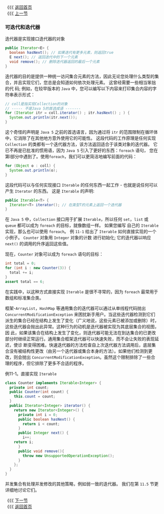 《《《 [返回首页](../README.md)       <br/>
《《《 [上一节](00_Preliminaries.md)

### 可迭代和迭代器

迭代器是实现接口迭代器的对象

```java
public Iterator<E> {
  boolean hasNext(); // 如果迭代有更多元素，则返回true
  E next(); // 返回迭代中的下一个元素
  void remove(); // 删除迭代器返回的最后一个元素
}
```

迭代器的目的是提供一种统一访问集合元素的方法，因此无论您处理什么类型的集合，并且实现它们，您总是会知道如何依次处理元素。 这曾经需要一些相当笨拙的代
码; 例如，在较早版本的 `Java` 中，您可以编写以下内容来打印集合内容的字符串表示形式：

```java
// coll是指实现Collection的对象
// ----- 不是Java 5的首选成语 -------
for (Iterator itr = coll.iterator() ; itr.hasNext() ; ) {
  System.out.println(itr.next());
}
```

这个奇怪的声明是 `Java 5` 之前的首选语言，因为通过将 `itr` 的范围限制在循环体中，它消除了在其他地方意外使用它的可能性。 这段代码的工作原理是任何实现 
`Collection` 的类都有一个迭代器方法，该方法返回适合于该类对象的迭代器。 它已不再是已批准的惯用语，因为 `Java 5` 引入了更好的东西：`foreach` 语句，
您在第I部分中遇到了。使用`foreach`，我们可以更简洁地编写前面的代码：

```java
for (Object o : coll) {
  System.out.println(o);
}
```

这段代码可以与任何实现接口 `Iterable` 的任何东西一起工作 - 也就是说任何可以产生 `Iterator` 的东西。 这是 `Iterable` 的声明:

```java
public Iterable<T> {
  Iterator<T> iterator(); // 在类型T的元素上返回一个迭代器
} 
```

在 `Java 5` 中，`Collection` 接口用于扩展 `Iterable`，所以任何 `set`，`list` 或 `queue` 都可以成为 `foreach` 的目标，就像数组一样。 如果您编写
自己的 `Iterable` 实现，那么也可以使用 `foreach`。 例 `11-1` 给出了 `Iterable` 如何直接实现的一个小例子。 `Counter` 对象用 `Integer` 对象的计数
进行初始化; 它的迭代器以响应 `next()` 的调用的升序返回这些值。

现在，`Counter` 对象可以成为 `foreach` 语句的目标：

```java
int total = 0;
for (int i : new Counter(3)) {
  total += i;
}
assert total == 6;
```

在实践中，以这种方式直接实现 `Iterable` 是很不寻常的，因为 `foreach` 最常用于数组和标准集合类。

框架-`ArrayList`，`HashMap` 等通用集合的迭代器可以通过从单线程代码抛出 `ConcurrentModificationException` 来困扰新手用户。当这些迭代器检测到它们
派生的集合已经在结构上发生了变化（广义地说，这些元素已被添加或删除）时，这些迭代器会抛出此异常。这种行为的动机是迭代器被实现为其底层集合的视图，因
此，如果该集合在结构上发生了变化，则迭代器可能无法在到达集合的已更改部分时继续正常运行。通用集合框架迭代器可以快速失败，而不会让失败的表现延迟，使诊
断变得困难。快速迭代器的方法检查自上次迭代器方法调用后，底层集合没有被结构性更改（由另一个迭代器或集合本身的方法）。如果他们检测到更改，则会抛出 
`ConcurrentModificationException`。虽然这个限制排除了一些合理的程序，但它排除了更多不合适的程序。

例11-1。直接实现 `Iterable`

```java
class Counter implements Iterable<Integer> {
  private int count;
  public Counter(int count) { 
    this.count = count; 
  }
  public Iterator<Integer> iterator() {
    return new Iterator<Integer>() {
      private int i = 0;
      public boolean hasNext() { 
        return i < count; 
      }
      public Integer next() { 
        i++; 
	return i; 
      }
      public void remove(){
        throw new UnsupportedOperationException(); 
      }
    };
  }
}
```

并发集合有处理并发修改的其他策略，例如弱一致的迭代器。 我们在第 `11.5` 节更详细地讨论它们。

《《《 [下一节](02_Implementations.md)      <br/>
《《《 [返回首页](../README.md)
